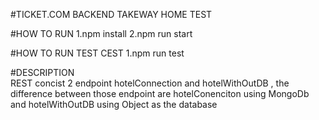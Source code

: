 #TICKET.COM BACKEND TAKEWAY HOME TEST

#HOW TO RUN
  1.npm install
  2.npm run start

#HOW TO RUN TEST CEST
  1.npm run test

#DESCRIPTION
<br/>
  REST concist 2 endpoint hotelConnection and hotelWithOutDB , the difference between those endpoint are hotelConenciton using MongoDb and hotelWithOutDB using Object as the database
